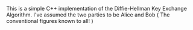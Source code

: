 This is a simple C++ implementation of the Diffie-Hellman Key Exchange Algorithm.
I've assumed the two parties to be Alice and Bob ( The conventional figures known to all! )
